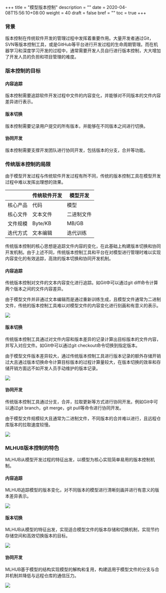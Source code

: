 +++
title = "模型版本控制"
description = ""
date = 2020-04-08T15:56:10+08:00
weight = 40
draft = false
bref = ""
toc = true
+++

### 背景
版本控制在传统软件开发的管理过程中发挥着重要作用。大量开发者通过Git，SVN等版本控制工具，或是GitHub等平台进行开发过程的生命周期管理。而在机器学习和深度学习开发的过程中，通常需要开发人员自行进行版本控制，大大增加了开发人员的负担和项目管理的难度。

### 版本控制的目标
#### 内容追踪
版本控制需要追踪软件开发过程中文件的内容变化，并能够对不同版本的文件内容差异进行表示。
#### 版本切换
版本控制需要记录用户提交的所有版本，并能够在不同版本之间进行切换。
#### 协同开发
版本控制需要支撑开发团队进行协同开发，包括版本的分支，合并等功能。
### 传统版本控制的局限
由于模型开发过程与传统软件开发过程有所不同，传统的版本控制工具在模型开发过程中难以发挥出理想的效果。

|  | 传统软件开发 | 模型开发 |
| ---- |  ----  | ----  |
|核心产品|代码|模型|
|核心文件|文本文件|二进制文件|
|文件规模|Byte/KB|MB/GB|
|迭代方式|文本编辑|迭代训练|

传统版本控制的核心思想是追踪文件内容的变化，在此基础上构建版本切换和协同开发机制。由于上述不同，传统版本控制工具和平台在对模型进行管理时难以实现内容变化的有效追踪，高效的版本切换和协同开发机制。

#### 内容追踪
传统版本控制对文件的文本内容变化进行追踪。如Git中可以通过git diff命令计算两个版本之间的文件内容差异。

由于模型文件并非通过文本编辑而是通过重新训练生成，且模型文件通常为二进制文件，传统的版本控制工具难以对模型文件的内容变化进行刻画和有意义的表示。

![](./xx.png)
#### 版本切换
传统版本控制工具通过对文件内容和版本差异的记录计算出目标版本的文件内容，并写入对应文件。如Git中可以通过git checkout命令切换到指定版本。

由于模型文件版本差异较大，通过传统版本控制工具进行版本记录的额外存储开销过大且通过版本切换命令计算目标版本的过程计算量较大，在版本切换的效率和存储开销方面远不如开发人员手动维护的版本记录。

![](./xx.png)
#### 协同开发
传统版本控制工具通过分支，合并，拉取更新等方式进行协同开发。例如Git中可以通过git branch，git merge，git pull等命令进行协同开发。

由于模型文件规模较大且通常为二进制文件，不同版本的合并难以进行，且远程仓库版本的拉取速度较慢。

![](./xx.png)
### MLHUB版本控制的特色
MLHUB从模型开发过程的特征出发，以模型为核心实现简单易用的版本控制机制。
#### 内容追踪
MLHUB追踪模型的版本变化，对不同版本的模型进行清晰刻画并进行有意义的版本差异表示。

![](./xx.png)
#### 版本切换
MLHUB从模型的特征出发，实现适合模型文件的版本存储和切换机制，实现节约存储空间和高效切换版本的目标。

![](./xx.png)

#### 协同开发
MLHUB基于模型的结构实现模型的解构和复用，构建适用于模型文件的分支与合并机制并降低与远程仓库的通信压力。

![](./xx.png)
